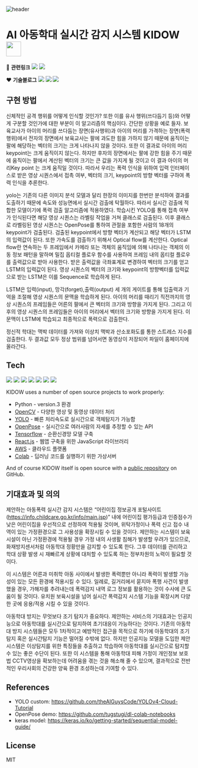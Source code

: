 
![header](https://capsule-render.vercel.app/api?type=waving&color=gradient&height=280&text=그로쓰%2016팀%20아이를지켜조&desc=아동학대%20실시간%20감지시스템%20KIDOW&fontColor=ffffff&fontSize=50&fontAlign=50&fontAlignY=40&descSize=20&descAlign=50&descAlignY=55)  

# AI 아동학대 실시간 감지 시스템 KIDOW <image src="https://user-images.githubusercontent.com/71063574/145254163-8c8e5b1c-1c03-4052-b4b5-870ca97ebe93.png"  width="40" height="40">

:link: **관련링크** <a href="https://m.youtube.com/watch?v=l2cwnvP0w5s"><img src="https://img.shields.io/badge/Youtube-3766AB?style=flat-square&logo=YouTube&logoColor=white&color=red&link=내링크"/></a> <a href="https://drive.google.com/file/d/1fzgPNdyGTnzvcMkRXTbUQq1-1Dv0BtUc/view?usp=sharing"><img src="https://img.shields.io/badge/Poster-3766AB?style=flat-square&color=blue&link=내링크"/></a>  

:heart: **기술블로그** <a href="https://creamlove08.tistory.com/"><img src="https://img.shields.io/badge/HeejinKim-3766AB?style=flat-square&color=D3E4CD&link=내링크"/></a> <a href="https://creamlove08.tistory.com/"><img src="https://img.shields.io/badge/MinheeJo-3766AB?style=flat-square&color=99A799&link=내링크"/></a> <a href="https://creamlove08.tistory.com/"><img src="https://img.shields.io/badge/JihyeonMa-3766AB?style=flat-square&color=F2DDC1&link=내링크"/></a>
  
  
  
## 구현 방법

신체적인 공격 행위를 어떻게 인식할 것인가? 또한 이를 유사 행위(쓰다듬기 등)와 어떻게 구분할 것인가에 대한 부분이 이 알고리즘의 핵심이다. 간단한 상황을 예로 들자. 보육교사가 아이의 머리를 쓰다듬는 장면(유사행위)과 아이의 머리를 가격하는 장면(폭력 행위)에서 전자의 장면에서 보육교사는 팔에 과도한 힘을 가하지 않기 때문에 움직이는 팔에 해당하는 벡터의 크기는 크게 나타나지 않을 것이다. 또한 이 결과로 아이의 머리 keypoint는 크게 움직이지 않는다. 하지만 후자의 장면에서는 팔에 강한 힘을 주기 때문에 움직이는 팔에서 계산된 벡터의 크기는 큰 값을 가지게 될 것이고 이 결과 아이의 머리Key point 는 크게 움직일 것이다. 따라서 우리는 폭력 인식을 위하여 입력 인터페이스로 받은 영상 시퀀스에서 접촉 여부, 벡터의 크기, keypoint의 방향 벡터를 구하여 폭력 인식을 추론한다. 

  yolo는 기존의 다른 이미지 분석 모델과 달리 한장의 이미지를 한번만 분석하여 결과를 도출하기 때문에 속도와 성능면에서 실시간 검출에 탁월하다. 따라서 실시간 검출에 적합한 모델이기에 폭력 검출 알고리즘에 적용하였다. 학습시킨 YOLO를 통해 접촉 여부가 인식된다면 해당 영상 시퀀스는 라벨링 작업을 거쳐 클래스로 검출된다. 이후 클래스로 라벨링된 영상 시퀀스는 OpenPose를 통하여 관절을 포함한 사람의 18개의 keypoint가 검출된다. 검출된 keypoint에서 방향 벡터가 계산되고 해당 벡터가 LSTM의 입력값이 된다. 또한 가속도를 검출하기 위해서 Optical flow를 계산한다. Optical flow란 연속하는 두 프레임에서 카메라 또는 객체의 움직임에 의해 나타나는 객체의 이동 정보 패턴을 말하며 밀집 옵티컬 플로우 함수를 사용하여 프레임 내의 옵티컬 플로우를 출력값으로 받아 사용한다. 받은 출력값을 극좌표계로 변경하여 벡터의 크기를 얻고 LSTM의 입력값이 된다. 영상 시퀀스의 벡터의 크기와 keypoint의 방향벡터를 입력값으로 받는 LSTM은 이를 Sequence로 학습하게 된다.  
  
  LSTM은 입력(input), 망각(forget),출력(output) 세 개의 게이트를 통해 입출력과 기억을 조절해 영상 시퀀스의 문맥을 학습하게 된다. 아이의 머리를 때리기 직전까지의 영상 시퀀스의 프레임들은 어른의 팔에서 큰 벡터의 크기와 방향을 가지게 된다. 그리고 이후의 영상 시퀀스의 프레임들은 아이의 머리에서 벡터의 크기와 방향을 가지게 된다. 이 문맥이 LSTM에 학습되고 최종적으로 폭력으로 검출한다.
  
  정신적 학대는 맥박 데이터를 가져와 이상치 맥박과 산소포화도를 통한 스트레스 지수를 검출한다. 두 결과값 모두 정상 범위를 넘어서면 동영상이 저장되어 파일이 홈페이지에 올라간다.  
  
  
  
  
  
  

## Tech
<img src="https://img.shields.io/badge/Python-3766AB?style=flat-square&logo=Python&logoColor=white"/></a>
<img src="https://img.shields.io/badge/OpenCV-3766AB?style=flat-square&logo=OpenCV&logoColor=49FF00&color=red"/></a>
<img src="https://img.shields.io/badge/YOLO-3766AB?style=flat-square&color=84DFFF"/></a>
<img src="https://img.shields.io/badge/OpenPose-3766AB?style=flat-square&color=grey"/></a>
<img src="https://img.shields.io/badge/TensorFlow-3766AB?style=flat-square&logo=TensorFlow&logoColor=yellow&color=orange"/></a>
<img src="https://img.shields.io/badge/React.js-3766AB?style=flat-square&logo=React&logoColor=black&color=84DFFF"/></a>
<img src="https://img.shields.io/badge/AWS-3766AB?style=flat-square&logo=Amazon AWS&logoColor=orange&color=E8E1D9"/></a>

KIDOW uses a number of open source projects to work properly:

- Python - version.3 환경
- [OpenCV] - 다양한 영상 및 동영상 데이터 처리
- [YOLO] - 빠른 처리속도로 실시간으로 객체탐지가 가능함
- [OpenPose] - 실시간으로 여러사람의 자세를 추정할 수 있는 API
- [Tensorflow] - 순환신경망 모델 구축
- [React.js] - 웹앱 구축을 위한 JavaScript 라이브러리
- [AWS] - 클라우드 플랫폼
- [Colab] - 딥러닝 코드를 실행하기 위한 가상서버

And of course KIDOW itself is open source with a [public repository][dill]
on GitHub.  




## 기대효과 및 의의
  제안하는 아동폭력 실시간 감지 시스템은 “어린이집 정보공개 포털사이트 (https://info.childcare.go.kr/info/main.jsp)” 내에 어린이집 평가등급과 인증점수가 낮은 어린이집을 우선적으로 선정하여 적용될 것이며, 위탁가정이나 폭력 신고 접수 내역이 있는 가정환경으로 그 사용성을 확장시킬 수 있을 것이다. 제안하는 시스템이 보육시설이 아닌 가정환경에 적용될 경우 가정 내의 사생활 침해가 발생할 우려가 있으므로, 화재방지센서처럼 아동학대 정황만을 감지할 수 있도록 한다. 그후 데이터를 관리하고 학대 상황 발생 시 재빠르게 상황에 대처할 수 있도록 하는 정부차원의 노력이 필요할 것이다.
  
  이 시스템은 어른과 미취학 아동 사이에서 발생한 폭력뿐만 아니라 폭력이 발생할 가능성이 있는 모든 환경에 적용시킬 수 있다. 일례로, 길거리에서 묻지마 폭행 사건이 발생했을 경우, 가해자를 추려내는데 폭력감지 내역 로그 정보를 활용하는 것이 수사에 큰 도움이 될 것이다. 유치원 보육시설을 넘어 실시간 폭력감지 시스템 기능을 확장시켜 다양한 곳에 응용/적용 시킬 수 있을 것이다.  
 
  아동학대 방지는 무엇보다 조기 탐지가 중요하다. 제안하는 서비스의 기대효과는 인공지능으로 아동학대를 실시간으로 탐지하여 초기대응이 가능하다는 것이다. 기존의 아동학대 방지 시스템들은 모두 1차적이고 예방적인 접근을 목적으로 하기에 아동학대의 조기탐지 혹은 실시간탐지 기능은 떨어질 수밖에 없다. 하지만 인공지능 모델을 도입한 제안 시스템은 이상탐지를 위한 특징들을 추출하고 학습하여 아동학대를 실시간으로 탐지할 수 있는 좋은 수단이 된다. 또한 이 시스템을 통해 아동학대 피해 가정이 개인정보 보호법 CCTV영상을 확보하는데 어려움을 겪는 것을 해소해 줄 수 있으며, 결과적으로 전반적인 우리사회의 건강한 양육 환경 조성하는데 기여할 수 있다.  
  
  
  
  

## References
* YOLO custom: <https://github.com/theAIGuysCode/YOLOv4-Cloud-Tutorial>
* OpenPose demo: <https://github.com/tugstugi/dl-colab-notebooks>
* keras model: <https://keras.io/ko/getting-started/sequential-model-guide/>  




## License

MIT



[//]: # (These are reference links used in the body of this note and get stripped out when the markdown processor does its job. There is no need to format nicely because it shouldn't be seen. Thanks SO - http://stackoverflow.com/questions/4823468/store-comments-in-markdown-syntax)

   [dill]: <https://github.com/p3bble123/ewha16-child-abuse-detection>
   [OpenCV]: <https://opencv.org/>
   [YOLO]: <https://pjreddie.com/darknet/yolo/>
   [OpenPose]: <https://github.com/CMU-Perceptual-Computing-Lab/openpose>
   [Tensorflow]: <https://www.tensorflow.org/?hl=ko>
   [React.js]: <https://ko.reactjs.org/>
   [AWS]: <https://aws.amazon.com/ko/free/?trk=fa2d6ba3-df80-4d24-a453-bf30ad163af9&sc_channel=ps&sc_campaign=acquisition&sc_medium=ACQ-P|PS-GO|Brand|Desktop|SU|Core-Main|Core|KR|KR|Text&ef_id=Cj0KCQiAzMGNBhCyARIsANpUkzPOCj0N5URZsuoJpkQeONcmxqitPMfjwJa7pBsP5PcRENpe9PNElPYaAp9nEALw_wcB:G:s&s_kwcid=AL!4422!3!563761819834!e!!g!!aws&ef_id=Cj0KCQiAzMGNBhCyARIsANpUkzPOCj0N5URZsuoJpkQeONcmxqitPMfjwJa7pBsP5PcRENpe9PNElPYaAp9nEALw_wcB:G:s&s_kwcid=AL!4422!3!563761819834!e!!g!!aws&all-free-tier.sort-by=item.additionalFields.SortRank&all-free-tier.sort-order=asc&awsf.Free%20Tier%20Types=*all&awsf.Free%20Tier%20Categories=*all>
   [Colab]: <https://colab.research.google.com/?utm_source=scs-index>
